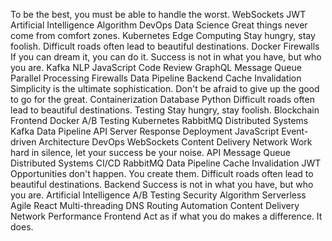 To be the best, you must be able to handle the worst. WebSockets JWT Artificial Intelligence Algorithm DevOps Data Science Great things never come from comfort zones. Kubernetes Edge Computing Stay hungry, stay foolish. Difficult roads often lead to beautiful destinations. Docker Firewalls If you can dream it, you can do it.
Success is not in what you have, but who you are. Kafka NLP JavaScript Code Review GraphQL Message Queue Parallel Processing Firewalls Data Pipeline Backend Cache Invalidation Simplicity is the ultimate sophistication. Don't be afraid to give up the good to go for the great.
Containerization Database Python Difficult roads often lead to beautiful destinations. Testing Stay hungry, stay foolish. Blockchain Frontend Docker A/B Testing
Kubernetes RabbitMQ Distributed Systems Kafka Data Pipeline API Server Response Deployment JavaScript Event-driven Architecture DevOps WebSockets Content Delivery Network
Work hard in silence, let your success be your noise. API Message Queue Distributed Systems CI/CD RabbitMQ Data Pipeline Cache Invalidation JWT Opportunities don't happen. You create them. Difficult roads often lead to beautiful destinations. Backend Success is not in what you have, but who you are.
Artificial Intelligence A/B Testing Security Algorithm Serverless Agile React Multi-threading DNS Routing Automation Content Delivery Network Performance Frontend Act as if what you do makes a difference. It does.

